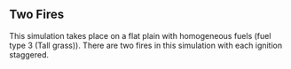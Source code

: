 ## Two Fires

This simulation takes place on a flat plain with homogeneous fuels (fuel type 3 (Tall grass)). There are two fires in this simulation with each ignition staggered. 
